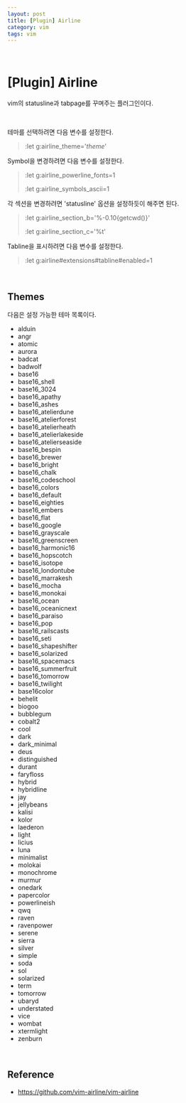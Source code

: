 ```yaml
---
layout: post
title: [Plugin] Airline
category: vim
tags: vim
---
```


&nbsp;

# [Plugin] Airline

vim의 statusline과 tabpage를 꾸며주는 플러그인이다.

&nbsp;

테마를 선택하려면 다음 변수를 설정한다.

> :let g:airline_theme='*theme*'

Symbol을 변경하려면 다음 변수를 설정한다.

> :let g:airline_powerline_fonts=1
>
> :let g:airline_symbols_ascii=1

각 섹션을 변경하려면 'statusline' 옵션을 설정하듯이 해주면 된다.

> :let g:airline_section_b='%-0.10{getcwd()}'
>
> :let g:airline_section_c='%t'

Tabline을 표시하려면 다음 변수를 설정한다.

> :let g:airline#extensions#tabline#enabled=1

&nbsp;

## Themes

다음은 설정 가능한 테마 목록이다.

- alduin
- angr
- atomic
- aurora
- badcat
- badwolf
- base16
- base16_shell
- base16_3024
- base16_apathy
- base16_ashes
- base16_atelierdune
- base16_atelierforest
- base16_atelierheath
- base16_atelierlakeside
- base16_atelierseaside
- base16_bespin
- base16_brewer
- base16_bright
- base16_chalk
- base16_codeschool
- base16_colors
- base16_default
- base16_eighties
- base16_embers
- base16_flat
- base16_google
- base16_grayscale
- base16_greenscreen
- base16_harmonic16
- base16_hopscotch
- base16_isotope
- base16_londontube
- base16_marrakesh
- base16_mocha
- base16_monokai
- base16_ocean
- base16_oceanicnext
- base16_paraiso
- base16_pop
- base16_railscasts
- base16_seti
- base16_shapeshifter
- base16_solarized
- base16_spacemacs
- base16_summerfruit
- base16_tomorrow
- base16_twilight
- base16color
- behelit
- biogoo
- bubblegum
- cobalt2
- cool
- dark
- dark_minimal
- deus
- distinguished
- durant
- faryfloss
- hybrid
- hybridline
- jay
- jellybeans
- kalisi
- kolor
- laederon
- light
- licius
- luna
- minimalist
- molokai
- monochrome
- murmur
- onedark
- papercolor
- powerlineish
- qwq
- raven
- ravenpower
- serene
- sierra
- silver
- simple
- soda
- sol
- solarized
- term
- tomorrow
- ubaryd
- understated
- vice
- wombat
- xtermlight
- zenburn

&nbsp;

## Reference

- https://github.com/vim-airline/vim-airline